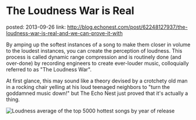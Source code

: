 The Loudness War is Real
========================
posted: 2013-09-26
link: http://blog.echonest.com/post/62248127937/the-loudness-war-is-real-and-we-can-prove-it-with

By amping up the softest instances of a song to make them closer in volume to the loudest instances, you can create the perception of loudness. This process is called dynamic range compression and is routinely done (and over-done) by recording engineers to create ever-louder music, colloquially referred to as "The Loudness War". 

At first glance, this may sound like a theory devised by a crotchety old man in a rocking chair yelling at his loud teenaged neighbors to "turn the goddamned music down!" but The Echo Nest just proved that it's actually a thing.

![Loudness average of the top 5000 hottest songs by year of release](http://i.imgur.com/ONDaOTu.png)
